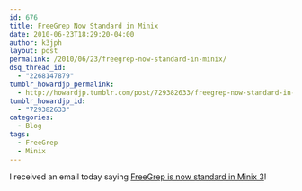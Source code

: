 ```yaml
---
id: 676
title: FreeGrep Now Standard in Minix
date: 2010-06-23T18:29:20-04:00
author: k3jph
layout: post
permalink: /2010/06/23/freegrep-now-standard-in-minix/
dsq_thread_id:
  - "2268147879"
tumblr_howardjp_permalink:
  - http://howardjp.tumblr.com/post/729382633/freegrep-now-standard-in-minix
tumblr_howardjp_id:
  - "729382633"
categories:
  - Blog
tags:
  - FreeGrep
  - Minix
---
```

I received an email today saying [FreeGrep is now standard in Minix 3](http://gforge.cs.vu.nl/gf/project/minix/scmsvn/?action=browse&path=%2Ftrunk%2Fsrc%2Fcommands%2Fgrep%2F)!
